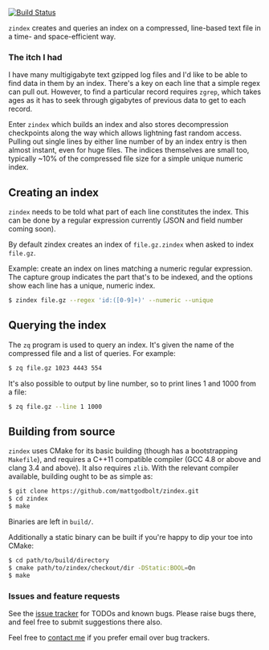 [![Build Status](https://travis-ci.org/mattgodbolt/zindex.svg?branch=master)](https://travis-ci.org/mattgodbolt/zindex)

`zindex` creates and queries an index on a compressed, line-based text file in a
time- and space-efficient way.

### The itch I had

I have many multigigabyte text gzipped log files and I'd like to be able to find data in them by an index. 
There's a key on each line that a simple regex can pull out. However, to find a
particular record requires `zgrep`, which takes ages as it has to seek through
gigabytes of previous data to get to each record.

Enter `zindex` which builds an index and also stores decompression checkpoints along the way
which allows lightning fast random access. Pulling out single lines by either
line number of by an index entry is then almost instant, even for huge files. The indices
themselves are small too, typically ~10% of the compressed file size for a simple unique
numeric index.

## Creating an index

`zindex` needs to be told what part of each line constitutes the index. This can be done by
a regular expression currently (JSON and field number coming soon).

By default zindex creates an index of `file.gz.zindex` when asked to index `file.gz`.

Example: create an index on lines matching a numeric regular expression. The capture group
indicates the part that's to be indexed, and the options show each line has a unique, numeric index.

```bash
$ zindex file.gz --regex 'id:([0-9]+)' --numeric --unique
```

## Querying the index

The `zq` program is used to query an index.  It's given the name of the compressed file and a list of queries. For example:

```bash
$ zq file.gz 1023 4443 554
```

It's also possible to output by line number, so to print lines 1 and 1000 from a file:

```bash
$ zq file.gz --line 1 1000
```

## Building from source

`zindex` uses CMake for its basic building (though has a bootstrapping `Makefile`), and requires a C++11 compatible compiler (GCC 4.8 or above and clang 3.4 and above). It also requires `zlib`. With the relevant compiler available, building ought to be as simple as:

```bash
$ git clone https://github.com/mattgodbolt/zindex.git
$ cd zindex
$ make
```

Binaries are left in `build/`.

Additionally a static binary can be built if you're happy to dip your toe into CMake:

```bash
$ cd path/to/build/directory
$ cmake path/to/zindex/checkout/dir -DStatic:BOOL=On
$ make
```

### Issues and feature requests

See the [issue tracker](https://github.com/mattgodbolt/zindex/issues) for TODOs and known bugs. Please raise bugs there, and feel free to submit suggestions there also.

Feel free to [contact me](mailto:matt@godbolt.org) if you prefer email over bug trackers.
